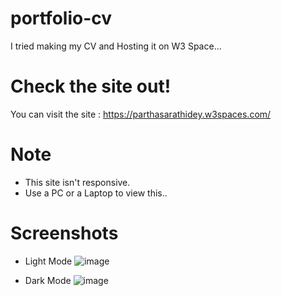 # portfolio-cv
I tried making my CV and Hosting it on W3 Space...

# Check the site out!
You can visit the site : 
https://parthasarathidey.w3spaces.com/

# Note
+ This site isn't responsive.
+ Use a PC or a Laptop to view this..

# Screenshots
+ Light Mode
![image](https://github.com/parthasdey2304/portfolio-cv/assets/131694386/4a476fef-18cf-4ad9-b50f-3d1ac48c633d)

+ Dark Mode
![image](https://github.com/parthasdey2304/portfolio-cv/assets/131694386/1b6f1a2c-8aa9-445b-9aea-f36083f6c651)
